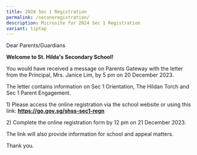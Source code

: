 ```yaml
---
title: 2024 Sec 1 Registration
permalink: /seconeregistration/
description: Microsite for 2024 Sec 1 Registration
variant: tiptap
---
```

<p>Dear Parents/Guardians</p><p><strong>Welcome to St. Hilda's Secondary School!</strong></p><p>You would have received a message on Parents Gateway with the letter from the Principal, Mrs. Janice Lim, by 5 pm on 20 December 2023.</p><p>The letter contains information on Sec 1 Orientation, The Hildan Torch and Sec 1 Parent Engagement.</p><p>1) Please access the online registration via the school website or using this link: <strong><a href="https://go.gov.sg/shss-sec1-regn" rel="noopener noreferrer nofollow" target="_blank">https://go.gov.sg/shss-sec1-regn</a></strong></p><p>2) Complete the online registration form by 12 pm on 21 December 2023.</p><p>The link will also provide information for school and appeal matters.</p><p>Thank you.</p><p></p>